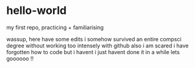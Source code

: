 # hello-world
my first repo, practicing + familiarising

wassup, here have some edits
i somehow survived an entire compsci degree without working too intensely with github
also i am scared i have forgotten how to code but i havent i just havent done it in a while
lets goooooo !!
